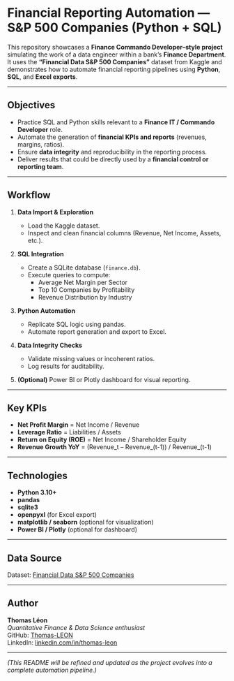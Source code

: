 # Financial Reporting Automation — S&P 500 Companies (Python + SQL)

This repository showcases a **Finance Commando Developer–style project** simulating the work of a data engineer within a bank’s **Finance Department**.  
It uses the **“Financial Data S&P 500 Companies”** dataset from Kaggle and demonstrates how to automate financial reporting pipelines using **Python**, **SQL**, and **Excel exports**.

---

## Objectives

- Practice SQL and Python skills relevant to a **Finance IT / Commando Developer** role.
- Automate the generation of **financial KPIs and reports** (revenues, margins, ratios).
- Ensure **data integrity** and reproducibility in the reporting process.
- Deliver results that could be directly used by a **financial control or reporting team**.

---


##  Workflow

1. **Data Import & Exploration**  
   - Load the Kaggle dataset.  
   - Inspect and clean financial columns (Revenue, Net Income, Assets, etc.).  

2. **SQL Integration**  
   - Create a SQLite database (`finance.db`).  
   - Execute queries to compute:
     - Average Net Margin per Sector  
     - Top 10 Companies by Profitability  
     - Revenue Distribution by Industry  

3. **Python Automation**  
   - Replicate SQL logic using pandas.  
   - Automate report generation and export to Excel.  

4. **Data Integrity Checks**  
   - Validate missing values or incoherent ratios.  
   - Log results for auditability.

5. **(Optional)** Power BI or Plotly dashboard for visual reporting.

---

##  Key KPIs

- **Net Profit Margin** = Net Income / Revenue  
- **Leverage Ratio** = Liabilities / Assets  
- **Return on Equity (ROE)** = Net Income / Shareholder Equity  
- **Revenue Growth YoY** = (Revenue_t – Revenue_(t-1)) / Revenue_(t-1)

---

##  Technologies

- **Python 3.10+**
- **pandas**
- **sqlite3**
- **openpyxl** (for Excel export)
- **matplotlib / seaborn** (optional for visualization)
- **Power BI / Plotly** (optional for dashboard)

---

##  Data Source

Dataset: [Financial Data S&P 500 Companies](https://www.kaggle.com/datasets/pierrelouisdanieau/financial-data-sp500-companies)

---

## Author

**Thomas Léon**  
_Quantitative Finance & Data Science enthusiast_  
GitHub: [Thomas-LEON](https://github.com/Thomas-LEON)  
LinkedIn: [linkedin.com/in/thomas-leon](https://www.linkedin.com/in/thomas-leon-893316262/)

---

*(This README will be refined and updated as the project evolves into a complete automation pipeline.)*
